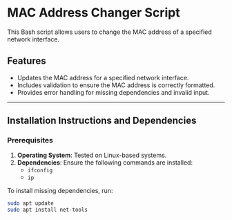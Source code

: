 # MAC Address Changer Script

This Bash script allows users to change the MAC address of a specified network interface.

## Features
- Updates the MAC address for a specified network interface.
- Includes validation to ensure the MAC address is correctly formatted.
- Provides error handling for missing dependencies and invalid input.

---

## Installation Instructions and Dependencies

### Prerequisites
1. **Operating System**: Tested on Linux-based systems.
2. **Dependencies**: Ensure the following commands are installed:
   - `ifconfig`
   - `ip`

To install missing dependencies, run:
```bash
sudo apt update
sudo apt install net-tools
